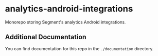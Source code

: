 # analytics-android-integrations
Monorepo storing Segment's analytics Android integrations.

## Additional Documentation
You can find documentation for this repo in the `./documentation` directory.
